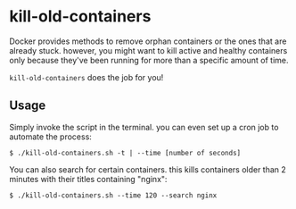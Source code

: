 # kill-old-containers
Docker provides methods to remove orphan containers or the ones that are already stuck. however, you might want to kill active and healthy containers only because they've been running for more than a specific amount of time.

`kill-old-containers` does the job for you!

## Usage
Simply invoke the script in the terminal. you can even set up a cron job to automate the process:

```
$ ./kill-old-containers.sh -t | --time [number of seconds]
```
You can also search for certain containers. this kills containers older than 2 minutes with their titles containing "nginx":
```
$ ./kill-old-containers.sh --time 120 --search nginx
```
